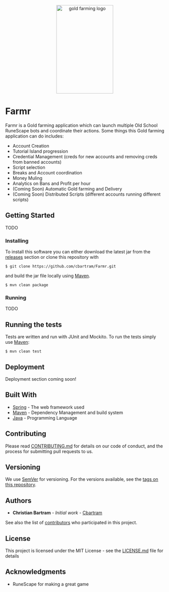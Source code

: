 <p align="center">
    <img height="280" width="180" src="https://i.imgur.com/k1gIHO5.png" alt="gold farming logo" />
</p>

# Farmr

Farmr is a Gold farming application which can launch multiple Old School RuneScape bots and coordinate their actions. Some
things this Gold farming application can do includes:

- Account Creation
- Tutorial Island progression  
- Credential Management (creds for new accounts and removing creds from banned accounts)
- Script selection
- Breaks and Account coordination
- Money Muling
- Analytics on Bans and Profit per hour
- (Coming Soon) Automatic Gold farming and Delivery  
- (Coming Soon) Distributed Scripts (different accounts running different scripts)

## Getting Started

TODO


### Installing

To install this software you can either download the latest jar from the [releases](https://github.com/cbartram/Farmr/releases) section or clone this repository with

```shell
$ git clone https://github.com/cbartram/Farmr.git
```

and build the jar file locally using [Maven](https://maven.apache.org).

```shell
$ mvn clean package
```

### Running

TODO

## Running the tests

Tests are written and run with JUnit and Mockito. To run the tests simply use [Maven](https://maven.apache.org):

```shell
$ mvn clean test
```

## Deployment

Deployment section coming soon!

## Built With

* [Spring](http://spring.io/) - The web framework used
* [Maven](https://maven.apache.org/) - Dependency Management and build system
* [Java](https://java.com) - Programming Language

## Contributing

Please read [CONTRIBUTING.md](https://gist.github.com/PurpleBooth/b24679402957c63ec426) for details on our code of conduct, and the process for submitting pull requests to us.

## Versioning

We use [SemVer](http://semver.org/) for versioning. For the versions available, see the [tags on this repository](https://github.com/cbartram/Farmr/tags).

## Authors

* **Christian Bartram** - *Initial work* - [Cbartram](https://github.com/cbartram)

See also the list of [contributors](https://github.com/cbartram/Farmr/contributors) who participated in this project.

## License

This project is licensed under the MIT License - see the [LICENSE.md](LICENSE.md) file for details

## Acknowledgments

* RuneScape for making a great game

